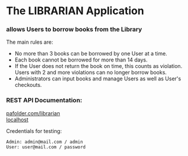 The LIBRARIAN Application
=====================


###  allows Users to borrow books from the Library
The main rules are:
- No more than 3 books can be borrowed by one User at a time.
- Each book cannot be borrowed for more than 14 days.
- If the User does not return the book on time, this counts as violation.<br>
 Users with 2 and more violations can no longer borrow books.
- Administrators can input books and manage Users as well as User's checkouts.

### REST API Documentation:

[pafolder.com/librarian](http://pafolder.com/librarian)<br>
[localhost](http://localhost)

Credentials for testing:

```
Admin: admin@mail.com / admin
User: user@mail.com / password
```
